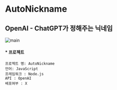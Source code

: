 # AutoNickname
## OpenAI - ChatGPT가 정해주는 닉네임

![main](https://github.com/KJY-kpu/AutoNickname/assets/81897584/2dafc233-9ba9-43e9-9947-be4bb6cabb71)


#### * 프로젝트
    프로젝트 명: AutoNickname
    언어: JavaScript
    프레임워크 : Node.js
    API : OpenAI
    배포여부 : X
